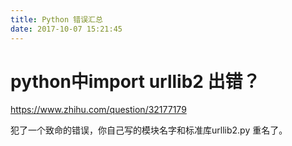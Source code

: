 ```yaml
---
title: Python 错误汇总
date: 2017-10-07 15:21:45
---
```


# python中import urllib2 出错？
https://www.zhihu.com/question/32177179

犯了一个致命的错误，你自己写的模块名字和标准库urllib2.py 重名了。